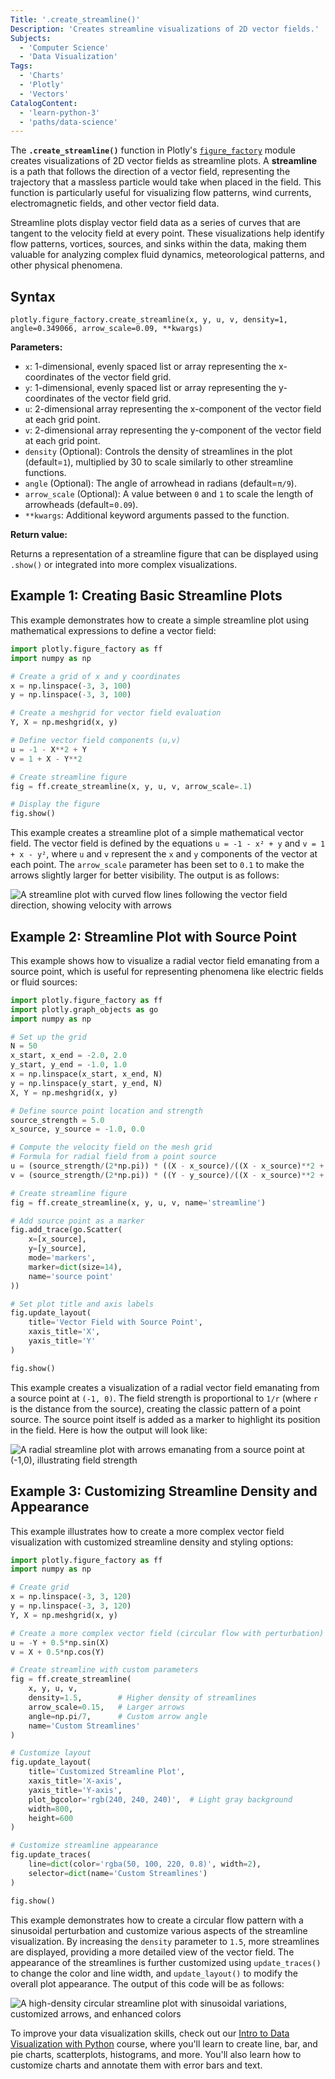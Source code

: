 ```yaml
---
Title: '.create_streamline()'
Description: 'Creates streamline visualizations of 2D vector fields.'
Subjects:
  - 'Computer Science'
  - 'Data Visualization'
Tags:
  - 'Charts'
  - 'Plotly'
  - 'Vectors'
CatalogContent:
  - 'learn-python-3'
  - 'paths/data-science'
---
```


The **`.create_streamline()`** function in Plotly's [`figure_factory`](https://www.codecademy.com/resources/docs/plotly/figure-factory) module creates visualizations of 2D vector fields as streamline plots. A **streamline** is a path that follows the direction of a vector field, representing the trajectory that a massless particle would take when placed in the field. This function is particularly useful for visualizing flow patterns, wind currents, electromagnetic fields, and other vector field data.

Streamline plots display vector field data as a series of curves that are tangent to the velocity field at every point. These visualizations help identify flow patterns, vortices, sources, and sinks within the data, making them valuable for analyzing complex fluid dynamics, meteorological patterns, and other physical phenomena.

## Syntax

```pseudo
plotly.figure_factory.create_streamline(x, y, u, v, density=1, angle=0.349066, arrow_scale=0.09, **kwargs)
```

**Parameters:**

- `x`: 1-dimensional, evenly spaced list or array representing the x-coordinates of the vector field grid.
- `y`: 1-dimensional, evenly spaced list or array representing the y-coordinates of the vector field grid.
- `u`: 2-dimensional array representing the x-component of the vector field at each grid point.
- `v`: 2-dimensional array representing the y-component of the vector field at each grid point.
- `density` (Optional): Controls the density of streamlines in the plot (default=`1`), multiplied by 30 to scale similarly to other streamline functions.
- `angle` (Optional): The angle of arrowhead in radians (default=`π/9`).
- `arrow_scale` (Optional): A value between `0` and `1` to scale the length of arrowheads (default=`0.09`).
- `**kwargs`: Additional keyword arguments passed to the function.

**Return value:**

Returns a representation of a streamline figure that can be displayed using `.show()` or integrated into more complex visualizations.

## Example 1: Creating Basic Streamline Plots

This example demonstrates how to create a simple streamline plot using mathematical expressions to define a vector field:

```py
import plotly.figure_factory as ff
import numpy as np

# Create a grid of x and y coordinates
x = np.linspace(-3, 3, 100)
y = np.linspace(-3, 3, 100)

# Create a meshgrid for vector field evaluation
Y, X = np.meshgrid(x, y)

# Define vector field components (u,v)
u = -1 - X**2 + Y
v = 1 + X - Y**2

# Create streamline figure
fig = ff.create_streamline(x, y, u, v, arrow_scale=.1)

# Display the figure
fig.show()
```

This example creates a streamline plot of a simple mathematical vector field. The vector field is defined by the equations `u = -1 - x² + y` and `v = 1 + x - y²`, where `u` and `v` represent the `x` and `y` components of the vector at each point. The `arrow_scale` parameter has been set to `0.1` to make the arrows slightly larger for better visibility. The output is as follows:

![A streamline plot with curved flow lines following the vector field direction, showing velocity with arrows](https://raw.githubusercontent.com/Codecademy/docs/main/media/create_streamline_output1.png)

## Example 2: Streamline Plot with Source Point

This example shows how to visualize a radial vector field emanating from a source point, which is useful for representing phenomena like electric fields or fluid sources:

```py
import plotly.figure_factory as ff
import plotly.graph_objects as go
import numpy as np

# Set up the grid
N = 50
x_start, x_end = -2.0, 2.0
y_start, y_end = -1.0, 1.0
x = np.linspace(x_start, x_end, N)
y = np.linspace(y_start, y_end, N)
X, Y = np.meshgrid(x, y)

# Define source point location and strength
source_strength = 5.0
x_source, y_source = -1.0, 0.0

# Compute the velocity field on the mesh grid
# Formula for radial field from a point source
u = (source_strength/(2*np.pi)) * ((X - x_source)/((X - x_source)**2 + (Y - y_source)**2))
v = (source_strength/(2*np.pi)) * ((Y - y_source)/((X - x_source)**2 + (Y - y_source)**2))

# Create streamline figure
fig = ff.create_streamline(x, y, u, v, name='streamline')

# Add source point as a marker
fig.add_trace(go.Scatter(
    x=[x_source],
    y=[y_source],
    mode='markers',
    marker=dict(size=14),
    name='source point'
))

# Set plot title and axis labels
fig.update_layout(
    title='Vector Field with Source Point',
    xaxis_title='X',
    yaxis_title='Y'
)

fig.show()
```

This example creates a visualization of a radial vector field emanating from a source point at `(-1, 0)`. The field strength is proportional to `1/r` (where `r` is the distance from the source), creating the classic pattern of a point source. The source point itself is added as a marker to highlight its position in the field. Here is how the output will look like:

![A radial streamline plot with arrows emanating from a source point at (-1,0), illustrating field strength](https://raw.githubusercontent.com/Codecademy/docs/main/media/create_streamline_output2.png)

## Example 3: Customizing Streamline Density and Appearance

This example illustrates how to create a more complex vector field visualization with customized streamline density and styling options:

```py
import plotly.figure_factory as ff
import numpy as np

# Create grid
x = np.linspace(-3, 3, 120)
y = np.linspace(-3, 3, 120)
Y, X = np.meshgrid(x, y)

# Create a more complex vector field (circular flow with perturbation)
u = -Y + 0.5*np.sin(X)
v = X + 0.5*np.cos(Y)

# Create streamline with custom parameters
fig = ff.create_streamline(
    x, y, u, v,
    density=1.5,        # Higher density of streamlines
    arrow_scale=0.15,   # Larger arrows
    angle=np.pi/7,      # Custom arrow angle
    name='Custom Streamlines'
)

# Customize layout
fig.update_layout(
    title='Customized Streamline Plot',
    xaxis_title='X-axis',
    yaxis_title='Y-axis',
    plot_bgcolor='rgb(240, 240, 240)',  # Light gray background
    width=800,
    height=600
)

# Customize streamline appearance
fig.update_traces(
    line=dict(color='rgba(50, 100, 220, 0.8)', width=2),
    selector=dict(name='Custom Streamlines')
)

fig.show()
```

This example demonstrates how to create a circular flow pattern with a sinusoidal perturbation and customize various aspects of the streamline visualization. By increasing the `density` parameter to `1.5`, more streamlines are displayed, providing a more detailed view of the vector field. The appearance of the streamlines is further customized using `update_traces()` to change the color and line width, and `update_layout()` to modify the overall plot appearance. The output of this code will be as follows:

![A high-density circular streamline plot with sinusoidal variations, customized arrows, and enhanced colors](https://raw.githubusercontent.com/Codecademy/docs/main/media/create_streamline_output3.png)

To improve your data visualization skills, check out our [Intro to Data Visualization with Python](https://www.codecademy.com/learn/intro-to-data-visualization-with-python) course, where you'll learn to create line, bar, and pie charts, scatterplots, histograms, and more. You'll also learn how to customize charts and annotate them with error bars and text.
